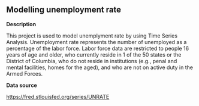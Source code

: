## **Modelling unemployment rate**

**Description**

This project is used to model unemplyment rate by using Time Series Analysis. Unemployment rate represents the number of unemployed as a percentage of the labor force. Labor force data are restricted to people 16 years of age and older, who currently reside in 1 of the 50 states or the District of Columbia, who do not reside in institutions (e.g., penal and mental facilities, homes for the aged), and who are not on active duty in the Armed Forces.

**Data source**

https://fred.stlouisfed.org/series/UNRATE
